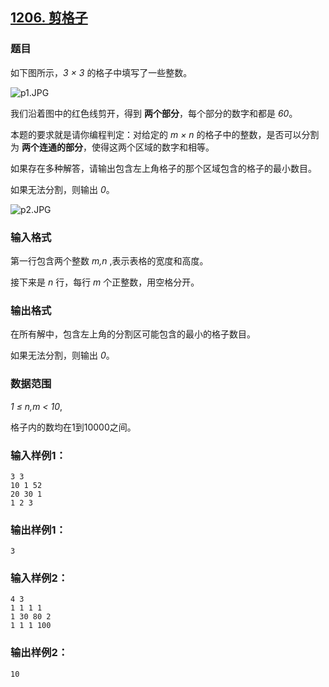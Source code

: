 ## [1206. 剪格子](https://www.acwing.com/problem/content/1208/)

### 题目

如下图所示，*3 × 3* 的格子中填写了一些整数。

 ![p1.JPG](https://cdn.acwing.com/media/article/image/2019/11/30/19_b005932413-p1.JPG)

我们沿着图中的红色线剪开，得到 **两个部分**，每个部分的数字和都是 *60*。

本题的要求就是请你编程判定：对给定的 *m × n* 的格子中的整数，是否可以分割为 **两个连通的部分**，使得这两个区域的数字和相等。

如果存在多种解答，请输出包含左上角格子的那个区域包含的格子的最小数目。

如果无法分割，则输出 *0*。

 ![p2.JPG](https://cdn.acwing.com/media/article/image/2019/11/30/19_ebc01ba013-p2.JPG)

### 输入格式

第一行包含两个整数 *m,n* ,表示表格的宽度和高度。

接下来是 *n* 行，每行 *m* 个正整数，用空格分开。

### 输出格式

在所有解中，包含左上角的分割区可能包含的最小的格子数目。

如果无法分割，则输出 *0*。

### 数据范围

*1 ≤ n,m < 10*,

格子内的数均在1到10000之间。

### 输入样例1：

```
3 3
10 1 52
20 30 1
1 2 3
```

### 输出样例1：

```
3
```

### 输入样例2：

```
4 3
1 1 1 1
1 30 80 2
1 1 1 100
```

### 输出样例2：

```
10
```
